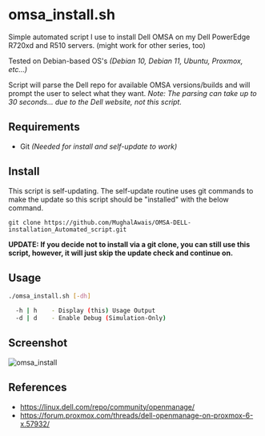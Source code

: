 # omsa_install.sh

Simple automated script I use to install Dell OMSA on my Dell PowerEdge R720xd and R510 servers. (might work for other series, too)

Tested on Debian-based OS's *(Debian 10, Debian 11, Ubuntu, Proxmox, etc...)*

Script will parse the Dell repo for available OMSA versions/builds and will prompt the user to select what they want.
*Note: The parsing can take up to 30 seconds... due to the Dell website, not this script.*

## Requirements

- Git *(Needed for install and self-update to work)*

## Install

This script is self-updating. The self-update routine uses git commands to make the update so this script should be "installed" with the below command.

`git clone https://github.com/MughalAwais/OMSA-DELL-installation_Automated_script.git`

**UPDATE: If you decide not to install via a git clone, you can still use this script, however, it will just skip the update check and continue on.**

## Usage

```bash
./omsa_install.sh [-dh]

  -h | h    - Display (this) Usage Output
  -d | d    - Enable Debug (Simulation-Only)

```

## Screenshot

![omsa_install](https://user-images.githubusercontent.com/48564375/150648855-f7de1207-dba3-44bd-b927-f559f19ade5a.png)

## References

- <https://linux.dell.com/repo/community/openmanage/>
- <https://forum.proxmox.com/threads/dell-openmanage-on-proxmox-6-x.57932/>
